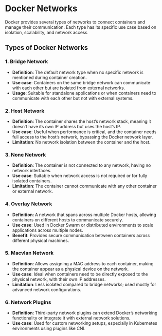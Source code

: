 # Docker Networks

Docker provides several types of networks to connect containers and manage their communication. Each type has its specific use case based on isolation, scalability, and network access.

## Types of Docker Networks

### 1. Bridge Network
- **Definition**: The default network type when no specific network is mentioned during container creation.
- **Use case**: Containers on the same bridge network can communicate with each other but are isolated from external networks.
- **Usage**: Suitable for standalone applications or when containers need to communicate with each other but not with external systems.

### 2. Host Network
- **Definition**: The container shares the host’s network stack, meaning it doesn’t have its own IP address but uses the host’s IP.
- **Use case**: Useful when performance is critical, and the container needs full access to the host’s network, bypassing the Docker network layer.
- **Limitation**: No network isolation between the container and the host.

### 3. None Network
- **Definition**: The container is not connected to any network, having no network interfaces.
- **Use case**: Suitable when network access is not required or for fully isolated containers.
- **Limitation**: The container cannot communicate with any other container or external network.

### 4. Overlay Network
- **Definition**: A network that spans across multiple Docker hosts, allowing containers on different hosts to communicate securely.
- **Use case**: Used in Docker Swarm or distributed environments to scale applications across multiple nodes.
- **Benefit**: Provides secure communication between containers across different physical machines.

### 5. Macvlan Network
- **Definition**: Allows assigning a MAC address to each container, making the container appear as a physical device on the network.
- **Use case**: Ideal when containers need to be directly exposed to the physical network, with their own IP addresses.
- **Limitation**: Less isolated compared to bridge networks; used mostly for advanced network configurations.

### 6. Network Plugins
- **Definition**: Third-party network plugins can extend Docker’s networking functionality or integrate it with external network solutions.
- **Use case**: Used for custom networking setups, especially in Kubernetes environments using plugins like CNI.
